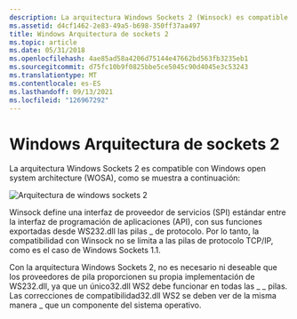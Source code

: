 ```yaml
---
description: La arquitectura Windows Sockets 2 (Winsock) es compatible con la arquitectura Windows open system architecture (WOSA).
ms.assetid: d4cf1462-2e83-49a5-b698-350ff37aa497
title: Windows Arquitectura de sockets 2
ms.topic: article
ms.date: 05/31/2018
ms.openlocfilehash: 4ae85ad58a4206d75144e47662bd563fb3235eb1
ms.sourcegitcommit: d75fc10b9f0825bbe5ce5045c90d4045e3c53243
ms.translationtype: MT
ms.contentlocale: es-ES
ms.lasthandoff: 09/13/2021
ms.locfileid: "126967292"
---
```

# <a name="windows-sockets-2-architecture"></a>Windows Arquitectura de sockets 2

La arquitectura Windows Sockets 2 es compatible con Windows open system architecture (WOSA), como se muestra a continuación:

![Arquitectura de windows sockets 2](images/ovrvw2-1.png)

Winsock define una interfaz de proveedor de servicios (SPI) estándar entre la interfaz de programación de aplicaciones (API), con sus funciones exportadas desde WS232.dll las pilas \_ de protocolo. Por lo tanto, la compatibilidad con Winsock no se limita a las pilas de protocolo TCP/IP, como es el caso de Windows Sockets 1.1.

Con la arquitectura Windows Sockets 2, no es necesario ni deseable que los proveedores de pila proporcionen su propia implementación de WS232.dll, ya que un único32.dll WS2 debe funcionar en todas las \_ \_ pilas. Las correcciones de compatibilidad32.dll WS2 se deben ver de la misma manera \_ que un componente del sistema operativo.

 

 



